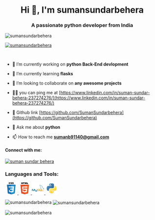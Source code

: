 <h1 align="center">Hi 👋, I'm sumansundarbehera</h1>
<h3 align="center">A passionate python developer from India</h3>



<p align="left"> <img src="https://komarev.com/ghpvc/?username=sumansundarbehera&label=Profile%20views&color=0e75b6&style=flat" alt="sumansundarbehera" /> </p>

<p align="left"> <a href="https://github.com/ryo-ma/github-profile-trophy"><img src="https://github-profile-trophy.vercel.app/?username=sumansundarbehera" alt="sumansundarbehera" /></a> </p>

<p align="left"> <a href="https://twitter.com/" target="blank"><img src="https://img.shields.io/twitter/follow/?logo=twitter&style=for-the-badge" alt="" /></a> </p>

- 🔭 I’m currently working on **python Back-End devlopment**

- 🌱 I’m currently learning **flasks**

- 👯 I’m looking to collaborate on **any awesome projects**

- 👨‍💻 you can ping me at [https://www.linkedin.com/in/suman-sundar-behera-237274276/](https://www.linkedin.com/in/suman-sundar-behera-237274276/)

- 📝 Github link [https://github.com/SumanSundarbehera](https://github.com/SumanSundarbehera)

- 💬 Ask me about **python**

- 📫 How to reach me **sumanb91140@gmail.com**

<h4 align="left">Connect with me:</h4>
<p align="left">
<a href="https://linkedin.com/in/suman sundar behera" target="blank"><img align="center" src="https://raw.githubusercontent.com/rahuldkjain/github-profile-readme-generator/master/src/images/icons/Social/linked-in-alt.svg" alt="suman sundar behera" height="30" width="40" /></a>
</p>

<h3 align="left">Languages and Tools:</h3>
<p align="left"> <a href="https://www.w3schools.com/css/" target="_blank" rel="noreferrer"> <img src="https://raw.githubusercontent.com/devicons/devicon/master/icons/css3/css3-original-wordmark.svg" alt="css3" width="40" height="40"/> </a> <a href="https://www.w3.org/html/" target="_blank" rel="noreferrer"> <img src="https://raw.githubusercontent.com/devicons/devicon/master/icons/html5/html5-original-wordmark.svg" alt="html5" width="40" height="40"/> </a> <a href="https://www.mysql.com/" target="_blank" rel="noreferrer"> <img src="https://raw.githubusercontent.com/devicons/devicon/master/icons/mysql/mysql-original-wordmark.svg" alt="mysql" width="40" height="40"/> </a> <a href="https://www.python.org" target="_blank" rel="noreferrer"> <img src="https://raw.githubusercontent.com/devicons/devicon/master/icons/python/python-original.svg" alt="python" width="40" height="40"/> </a> </p>

<p><img align="left" src="https://github-readme-stats.vercel.app/api/top-langs?username=sumansundarbehera&show_icons=true&locale=en&layout=compact" alt="sumansundarbehera" /></p>

<p>&nbsp;<img align="center" src="https://github-readme-stats.vercel.app/api?username=sumansundarbehera&show_icons=true&locale=en" alt="sumansundarbehera" /></p>

<p><img align="center" src="https://github-readme-streak-stats.herokuapp.com/?user=sumansundarbehera&" alt="sumansundarbehera" /></p>
